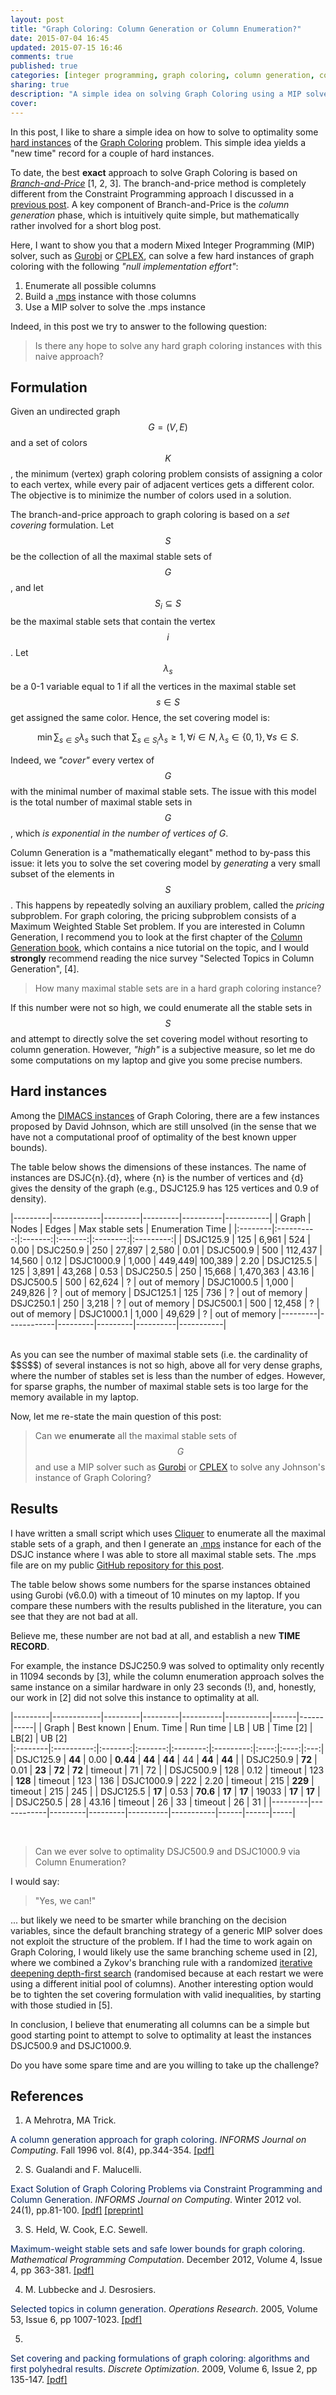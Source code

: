 ```yaml
---
layout: post
title: "Graph Coloring: Column Generation or Column Enumeration?"
date: 2015-07-04 16:45
updated: 2015-07-15 16:46
comments: true
published: true
categories: [integer programming, graph coloring, column generation, column enumeration, CPLEX, GUROBI]
sharing: true
description: "A simple idea on solving Graph Coloring using a MIP solver via Column Enumeration"
cover: 
---
```


<style type="text/css">
table { width:100%; }
thead {
   background-color: rgba(0,0,255,0.3);
   color: black;
   text-indent: 14px;
   text-align: left;
}
td { padding:4px; }
tbody tr:nth-child(odd) { background-color: rgba(0, 0, 100, 0.2);  }
tbody tr:nth-child(even) { background-color: rgba(0, 0, 100, 0.1); }
.title { color: #07235F; }
.journal { font-style: italic; }
</style>

In this post, I like to share a simple idea on how to solve to optimality some [hard instances](http://www.info.univ-angers.fr/pub/porumbel/graphs/) of the [Graph Coloring](http://en.wikipedia.org/wiki/Graph_coloring) problem. This simple idea yields a "new time" record for a couple of hard instances. 

To date, the best **exact** approach to solve Graph Coloring 
is based on *[Branch-and-Price](http://en.wikipedia.org/wiki/Branch_and_price)* [1, 2, 3].
The branch-and-price method is completely different from the Constraint Programming approach I discussed in a [previous post](http://stegua.github.io/blog/2013/06/28/gecol/). A key component of Branch-and-Price is the *column generation* phase, which is 
intuitively quite simple, but mathematically rather involved for a short blog post.

Here, I want to show you that a modern Mixed Integer Programming (MIP) solver, such as [Gurobi](http://www.gurobi.com/) or [CPLEX](http://www-01.ibm.com/software/commerce/optimization/cplex-optimizer/), can solve a few hard instances of graph coloring with the following *"null implementation effort"*:

1. Enumerate all possible columns
2. Build a [.mps](http://en.wikipedia.org/wiki/MPS_%28format%29) instance with those columns
3. Use a MIP solver to solve the .mps instance

Indeed, in this post we try to answer to the following question:


> Is there any hope to solve any hard graph coloring instances with this naive approach?


## Formulation
Given an undirected graph $$G=(V,E)$$ and a set of colors $$K$$, 
the minimum (vertex) graph coloring problem consists of assigning a color to each vertex,
while every pair of adjacent vertices gets a different color. The objective is to minimize the number of colors used in a solution.

The branch-and-price approach to graph coloring is based on a *set covering* formulation.
Let $$S$$ be the collection of all the maximal stable sets of $$G$$,
and let $$S_i \subseteq S$$ be the maximal stable sets that contain the vertex $$i$$.
Let $$\lambda_s$$ be a 0-1 variable equal to 1 if all the vertices in the maximal stable set $$s \in S$$ 
get assigned the same color. Hence, the set covering model is:

$$\min \sum_{s \in S} \lambda_s \mbox{ such that } \sum_{s \in S_i} \lambda_s \geq 1, \forall i \in N, \lambda_s \in \{0,1\}, \forall s \in S.$$

Indeed, we *"cover"* every vertex of $$G$$ with the minimal number of maximal stable sets.
The issue with this model is the total number of maximal stable sets in $$G$$, which *is exponential in the number of vertices of G*.

Column Generation is a "mathematically elegant" method to by-pass this issue:
it lets you to solve the set covering model by *generating* a very small subset of the elements in $$S$$. This happens by repeatedly solving an auxiliary problem,
called the *pricing* subproblem. For graph coloring, the pricing subproblem consists of a Maximum Weighted Stable Set problem.
If you are interested in Column Generation, I recommend you to look at the first chapter of
the [Column Generation book](http://www.springer.com/gp/book/9780387254852),
which contains a nice tutorial on the topic, and I would **strongly** recommend reading the nice survey "Selected Topics in Column Generation", [4].

> How many maximal stable sets are in a hard graph coloring instance?

If this number were not so high, we could enumerate all the stable sets in $$S$$
and attempt to directly solve the set covering model without resorting to column generation.
However, *"high"* is a subjective measure, so let me do some computations on my laptop and give you some precise numbers.

## Hard instances
Among the [DIMACS instances](http://mat.gsia.cmu.edu/COLOR/instances.html) of Graph Coloring, there are a few instances
proposed by David Johnson, which are still unsolved (in the sense that we have not a computational proof of optimality of the best known upper bounds).

The table below shows the dimensions of these instances. The name of instances are DSJC{n}.{d}, where {n} is the number of vertices and {d} gives the density of the graph (e.g., DSJC125.9 has 125 vertices and 0.9 of density).

|---------|------------|---------|---------|----------|-----------|
| Graph | Nodes | Edges | Max stable sets | Enumeration Time |
|:--------|:----------:|:-------:|:-------:|:--------:|:---------:|
| DSJC125.9 | 125 | 6,961 | 524 | 0.00
| DSJC250.9 | 250 | 27,897 | 2,580 | 0.01
| DSJC500.9 | 500 | 112,437 | 14,560 | 0.12
| DSJC1000.9 | 1,000 | 449,449| 100,389 | 2.20
| DSJC125.5 | 125 | 3,891 | 43,268 | 0.53
| DSJC250.5 | 250 | 15,668 | 1,470,363 | 43.16
| DSJC500.5 | 500 | 62,624 | ? | out of memory
| DSJC1000.5 | 1,000 | 249,826 | ? | out of memory
| DSJC125.1 | 125 | 736 |  ? | out of memory
| DSJC250.1 | 250 | 3,218 |  ? | out of memory
| DSJC500.1 | 500 | 12,458 | ? | out of memory
| DSJC1000.1 | 1,000 | 49,629 | ? | out of memory
|---------|------------|---------|---------|----------|-----------|

<br>
As you can see the number of maximal stable sets (i.e. the cardinality of $$S$$)
of several instances is not so high, above all for very dense graphs, where the number of stables set is less than the number of edges. However, for sparse graphs, the number of maximal stable sets is too large for the memory available in my laptop.

Now, let me re-state the main question of this post:

> Can we **enumerate** all the maximal stable sets of $$G$$ and use a  MIP solver such as [Gurobi](http://www.gurobi.com/) or [CPLEX](http://www-01.ibm.com/software/commerce/optimization/cplex-optimizer/) to solve any Johnson's instance of Graph Coloring?

## Results
I have written a small script which uses [Cliquer](http://users.aalto.fi/~pat/cliquer.html) to enumerate all the maximal
stable sets of a graph, and then I generate an [.mps](http://en.wikipedia.org/wiki/MPS_%28format%29)
instance for each of the DSJC instance where I was able to store all maximal stable sets.
The .mps file are on my public [GitHub repository for this post](https://github.com/stegua/MyBlogEntries/tree/master/Coloring).

The table below shows some numbers for the sparse instances obtained using Gurobi (v6.0.0)
with a timeout of 10 minutes on my laptop. If you compare these numbers with the results published in the literature, you can see that they are not bad at all.

Believe me, these number are not bad at all, and establish a new **TIME RECORD**.

For example, the instance DSJC250.9 was solved to optimality only recently in
11094 seconds by [3], while the column enumeration approach solves the same instance on a similar hardware in only 23 seconds (!), and, honestly, our work in [2] did not solve this instance to optimality at all.

|---------|------------|---------|---------|----------|-----------|------|------|-----|
| Graph | Best known | Enum. Time | Run time | LB | UB | Time [2] | LB[2] | UB [2]  
|:--------|:----------:|:-------:|:-------:|:--------:|:---------:|:----:|:----:|:---:|
| DSJC125.9 |   **44** | 0.00  |  **0.44** | **44** | **44** | 44 | **44** | **44** | 
| DSJC250.9 |   **72** | 0.01  | **23**  | **72** | **72** |  timeout | 71 | 72 |
| DSJC500.9 |   128  | 0.12  |  timeout | 123 | **128** | timeout | 123 | 136
| DSJC1000.9 |   222  | 2.20  | timeout  | 215 | **229** | timeout | 215 | 245 |
| DSJC125.5 |   **17**   | 0.53  | **70.6** | **17** | **17** | 19033 | **17** | **17** |
| DSJC250.5 |   28  | 43.16  | timeout  | 26 | 33 | timeout | 26 | 31 |
|---------|------------|---------|---------|----------|-----------|------|------|-----|

<br>

> Can we ever solve to optimality DSJC500.9 and DSJC1000.9 via Column Enumeration?

I would say:

> "Yes, we can!"

... but likely we need to be smarter while branching on the decision variables, since the default branching strategy of a generic MIP solver does not exploit the structure of the problem. If I had the time to work again on Graph Coloring, I would likely use the same branching scheme used in [2], where we combined a Zykov's branching rule with a randomized [iterative deepening depth-first search](http://en.wikipedia.org/wiki/Iterative_deepening_depth-first_search) (randomised because at each restart we were using a different initial pool of columns). Another interesting option would be to tighten the set covering formulation with valid inequalities, by starting with those studied in [5]. 

In conclusion, I believe that enumerating all columns can be a simple but good starting point to attempt to solve to optimality at least the instances DSJC500.9 and DSJC1000.9.

Do you have some spare time and are you willing to take up the challenge?

## References
1. <p>A Mehrotra, MA Trick.
<span class="title">A column generation approach for graph coloring</span>.
<span class="journal">INFORMS Journal on Computing</span>. Fall 1996 vol. 8(4), pp.344-354. 
<a href="http://joc.journal.informs.org/content/8/4/344.short ">[pdf]</a></p>

2. <p>S. Gualandi and F. Malucelli.
<span class="title">Exact Solution of Graph Coloring Problems via Constraint Programming and Column Generation</span>.
<span class="journal">INFORMS Journal on Computing</span>. Winter 2012 vol. 24(1), pp.81-100. 
<a href="http://joc.journal.informs.org/content/24/1/81.short">[pdf]</a>
<a href="http://www.optimization-online.org/DB_FILE/2010/03/2568.pdf">[preprint]</a></p>

3. <p>S. Held, W. Cook, E.C. Sewell.
<span class="title">Maximum-weight stable sets and safe lower bounds for graph coloring</span>.
<span class="journal">Mathematical Programming Computation</span>. December 2012, Volume 4, Issue 4, pp 363-381.
<a href="http://link.springer.com/content/pdf/10.1007%2Fs12532-012-0042-3.pdf">[pdf]</a></p>

4. <p>M. Lubbecke and J. Desrosiers.
<span class="title">Selected topics in column generation</span>.
<span class="journal">Operations Research</span>. 2005, Volume 53, Issue 6, pp 1007-1023.
<a href="http://pubsonline.informs.org/doi/abs/10.1287/opre.1050.0234">[pdf]</a></p>

5. <p>
<span class="title">Set covering and packing formulations of graph coloring: algorithms and first polyhedral results</span>.
<span class="journal">Discrete Optimization</span>. 2009, Volume 6, Issue 2, pp 135-147.
<a href="http://www.sciencedirect.com/science/article/pii/S1572528608000716">[pdf]</a></p>
